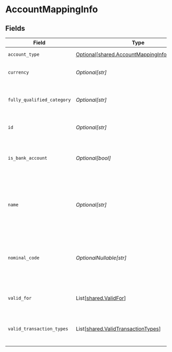 # AccountMappingInfo


## Fields

| Field                                                                                                  | Type                                                                                                   | Required                                                                                               | Description                                                                                            | Example                                                                                                |
| ------------------------------------------------------------------------------------------------------ | ------------------------------------------------------------------------------------------------------ | ------------------------------------------------------------------------------------------------------ | ------------------------------------------------------------------------------------------------------ | ------------------------------------------------------------------------------------------------------ |
| `account_type`                                                                                         | [Optional[shared.AccountMappingInfoAccountType]](../../models/shared/accountmappinginfoaccounttype.md) | :heavy_minus_sign:                                                                                     | Type of the account.                                                                                   | Expense                                                                                                |
| `currency`                                                                                             | *Optional[str]*                                                                                        | :heavy_minus_sign:                                                                                     | Currency of the account.                                                                               | GBP                                                                                                    |
| `fully_qualified_category`                                                                             | *Optional[str]*                                                                                        | :heavy_minus_sign:                                                                                     | Full account type and category of the account                                                          | Expense.DirectCosts                                                                                    |
| `id`                                                                                                   | *Optional[str]*                                                                                        | :heavy_minus_sign:                                                                                     | Unique identifier of account.                                                                          | 127f3b99-8dc2-4b7e-854c-91ef9bd2757b                                                                   |
| `is_bank_account`                                                                                      | *Optional[bool]*                                                                                       | :heavy_minus_sign:                                                                                     | Confirms whether the account is a bank account or not.                                                 |                                                                                                        |
| `name`                                                                                                 | *Optional[str]*                                                                                        | :heavy_minus_sign:                                                                                     | Name of the account as it appears in the company's accounting software.                                | Purchases                                                                                              |
| `nominal_code`                                                                                         | *OptionalNullable[str]*                                                                                | :heavy_minus_sign:                                                                                     | Code used to identify each nominal account in the accounting software.                                 | 300                                                                                                    |
| `valid_for`                                                                                            | List[[shared.ValidFor](../../models/shared/validfor.md)]                                               | :heavy_minus_sign:                                                                                     | Supported endpoints for the account.                                                                   |                                                                                                        |
| `valid_transaction_types`                                                                              | List[[shared.ValidTransactionTypes](../../models/shared/validtransactiontypes.md)]                     | :heavy_minus_sign:                                                                                     | Supported transaction types for the account.                                                           |                                                                                                        |